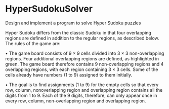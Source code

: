 # HyperSudokuSolver
Design and implement a program to solve Hyper Sudoku puzzles

Hyper Sudoku differs from the classic Sudoku in that four overlapping regions are defined in addition to the regular regions, as described below. The rules of the game are:

• The game board consists of 9 × 9 cells divided into 3 × 3 non-overlapping regions. Four additional overlapping regions are defined, as highlighted in green. The game board therefore contains 9 non-overlapping regions and 4 overlapping regions, with each region containing 3 × 3 cells. Some of the cells already have numbers (1 to 9) assigned to them initially.

• The goal is to find assignments (1 to 9) for the empty cells so that every row, column, nonoverlapping region and overlapping region contains all the digits from 1 to 9. Each of the 9 digits, therefore, can only appear once in every row, column, non-overlapping region and overlapping region.
